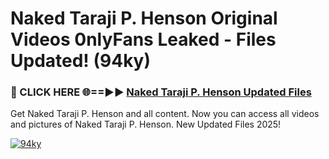 # Naked Taraji P. Henson Original Videos 0nlyFans Leaked - Files Updated! (94ky)

<h3>🔴 CLICK HERE 🌐==►► <a href="https://tinyurl.com/yckcrads" rel="nofollow">Naked Taraji P. Henson Updated Files</a></h3>

Get Naked Taraji P. Henson and all content. Now you can access all videos and pictures of Naked Taraji P. Henson. New Updated Files 2025!

[![94ky](https://i.imgur.com/hpKpOFt.gif)](https://tinyurl.com/yckcrads)
